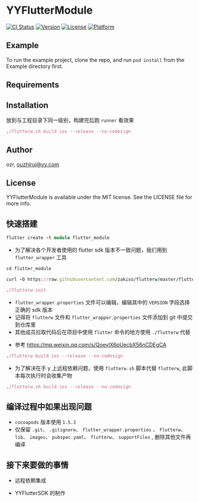# YYFlutterModule

[![CI Status](https://img.shields.io/travis/673697831/YYFlutterModule.svg?style=flat)](https://travis-ci.org/673697831/YYFlutterModule)
[![Version](https://img.shields.io/cocoapods/v/YYFlutterModule.svg?style=flat)](https://cocoapods.org/pods/YYFlutterModule)
[![License](https://img.shields.io/cocoapods/l/YYFlutterModule.svg?style=flat)](https://cocoapods.org/pods/YYFlutterModule)
[![Platform](https://img.shields.io/cocoapods/p/YYFlutterModule.svg?style=flat)](https://cocoapods.org/pods/YYFlutterModule)

## Example

To run the example project, clone the repo, and run `pod install` from the Example directory first.

## Requirements

## Installation

放到与工程目录下同一级别，构建完后跑 `runner` 看效果

```ruby
./flutterw.sh build ios --release --no-codesign
```

## Author

ozr, ouzhirui@yy.com

## License

YYFlutterModule is available under the MIT license. See the LICENSE file for more info.

## 快速搭建

```ruby
flutter create -t module flutter_module
```

- 为了解决各个开发者使用的 flutter sdk 版本不一致问题，我们用到 `flutter_wrapper` 工具

```ruby
cd flutter_module
```

```ruby
curl -O https://raw.githubusercontent.com/zakiso/flutterw/master/flutterw && chmod 755 flutterw
```

```ruby
./flutterw init
```

- `flutter_wrapper.properties` 文件可以编辑，编辑其中的 `VERSION` 字段选择正确的 sdk 版本
- 记得将 `flutterw` 文件和 `flutter_wrapper.properties` 文件添加到 git 中提交到仓库里
- 其他成员拉取代码后在项目中使用 `flutter` 命令的地方使用 `./flutterw` 代替

* 参考 https://mp.weixin.qq.com/s/QoevlX6pUecbX56nCDEgCA

```ruby
./flutterw build ios --release --no-codesign
```

- 为了解决在手 y 上远程依赖问题，使用 `flutterw.sh` 脚本代替 `flutterw`, 此脚本每次执行时会收集产物

```ruby
./flutterw.sh build ios --release --no-codesign
```

## 编译过程中如果出现问题

- `cocoapods` 版本使用 `1.5.3`
- 仅保留 `.git`、 `.gitignore`、 `flutter_wrapper.properties` 、 `flutterw`、 `lib`、 `images`、 `pubspec.yaml`、 `flutterw`、 `supportFiles` , 删除其他文件再编译

## 接下来要做的事情

- 远程依赖集成

* YYFlutterSDK 的制作
